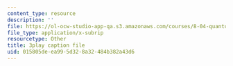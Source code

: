 ```yaml
---
content_type: resource
description: ''
file: https://ol-ocw-studio-app-qa.s3.amazonaws.com/courses/8-04-quantum-physics-i-spring-2016/015805deea995d328a32484b382a43d6_8KQ-yK2xm60.vtt
file_type: application/x-subrip
resourcetype: Other
title: 3play caption file
uid: 015805de-ea99-5d32-8a32-484b382a43d6
---
```

